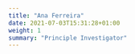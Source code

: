 ```yaml
---
title: "Ana Ferreira"
date: 2021-07-03T15:31:28+01:00
weight: 1
summary: "Principle Investigator"
---
```


